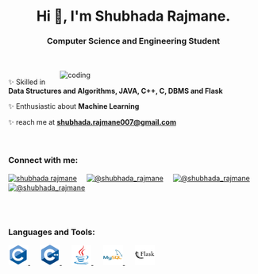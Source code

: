<h1 align="center">Hi 👋, I'm Shubhada Rajmane.</h1>
<h3 align="center">Computer Science and Engineering Student</h3>
<br><br>
<img align="right" alt="coding" width="400" src="https://camo.githubusercontent.com/5ff9182d12e799168a3bb67b88df7388ae08ede3/68747470733a2f2f6d69726f2e6d656469756d2e636f6d2f6d61782f3837352f312a7164415731546a434e353768316c6275757a766368672e676966">

✨ Skilled in **Data Structures and Algorithms, JAVA, C++, C, DBMS and Flask**

✨ Enthusiastic about **Machine Learning**

✨ reach me at **shubhada.rajmane007@gmail.com**
<br><br><br>
<h3 align="left">Connect with me:</h3>
<p align="left">
<a href="https://linkedin.com/in/shubhada rajmane" target="blank"><img align="center" src="https://raw.githubusercontent.com/rahuldkjain/github-profile-readme-generator/master/src/images/icons/Social/linked-in-alt.svg" alt="shubhada rajmane" height="30" width="40" /></a>&nbsp;&nbsp;&nbsp;&nbsp;
 <a href="https://www.leetcode.com/@shubhada_rajmane" target="blank"><img align="center" src="https://raw.githubusercontent.com/rahuldkjain/github-profile-readme-generator/master/src/images/icons/Social/leet-code.svg" alt="@shubhada_rajmane" height="30" width="40" /></a>&nbsp;&nbsp;&nbsp;&nbsp;
<a href="https://www.hackerrank.com/@shubhada_rajmane" target="blank"><img align="center" src="https://raw.githubusercontent.com/rahuldkjain/github-profile-readme-generator/master/src/images/icons/Social/hackerrank.svg" alt="@shubhada_rajmane" height="30" width="40" /></a>&nbsp;&nbsp;&nbsp;&nbsp;
<a href="https://auth.geeksforgeeks.org/user/@shubhada_rajmane" target="blank"><img align="center" src="https://raw.githubusercontent.com/rahuldkjain/github-profile-readme-generator/master/src/images/icons/Social/geeks-for-geeks.svg" alt="@shubhada_rajmane" height="30" width="40" /></a>
</p>
<br><br>
<h3 align="left">Languages and Tools:</h3>
<p align="left"> <a href="https://www.cprogramming.com/" target="_blank" rel="noreferrer"> <img src="https://raw.githubusercontent.com/devicons/devicon/master/icons/c/c-original.svg" alt="c" width="40" height="40"/> </a>&nbsp;&nbsp;&nbsp;&nbsp; 
  <a href="https://www.w3schools.com/cpp/" target="_blank" rel="noreferrer"> <img src="https://raw.githubusercontent.com/devicons/devicon/master/icons/cplusplus/cplusplus-original.svg" alt="cplusplus" width="40" height="40"/> </a> &nbsp;&nbsp;&nbsp;&nbsp;
  <a href="https://www.java.com" target="_blank" rel="noreferrer"> <img src="https://raw.githubusercontent.com/devicons/devicon/master/icons/java/java-original.svg" alt="java" width="40" height="40"/> </a>&nbsp;&nbsp;&nbsp;&nbsp;  
  <a href="https://www.mysql.com/" target="_blank" rel="noreferrer"> <img src="https://raw.githubusercontent.com/devicons/devicon/master/icons/mysql/mysql-original-wordmark.svg" alt="mysql" width="40" height="40"/> </a>&nbsp;&nbsp;&nbsp;&nbsp;
  <a href="https://flask.palletsprojects.com/en/2.3.x/" target="_blank" rel="noreferrer"> <img src="https://github.com/devicons/devicon/blob/master/icons/flask/flask-original-wordmark.svg" alt="flask" width="40" height="40"/> </a> </p>

